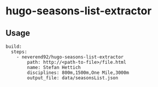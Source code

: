 # hugo-seasons-list-extractor

## Usage
```
build:
  steps:
    - neverend92/hugo-seasons-list-extractor
        path: http://<path-to-file>/file.html
        name: Stefan Hettich
        disciplines: 800m,1500m,One Mile,3000m
        output_file: data/seasonsList.json

```